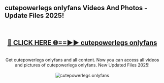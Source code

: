 <h2>cutepowerlegs onlyfans Videos And Photos - Update Files 2025!</h2>
<br>
<div align="center">
<h2><a href="https://linkcuts.com/hfmhzwbr" rel="nofollow">🔴 CLICK HERE 🌐==►► cutepowerlegs onlyfans</a></h2>
<br>
Get cutepowerlegs onlyfans and all content. Now you can access all videos and pictures of cutepowerlegs onlyfans. New Updated Files 2025!
<br>
<br>
<a href="https://linkcuts.com/hfmhzwbr" rel="nofollow" data-target="animated-image.originalLink"><img src="https://i.ibb.co.com/WyWwxjT/player-gif2.gif" alt="cutepowerlegs onlyfans" style="max-width: 100%; display: inline-block;" data-target="animated-image.originalImage"></a>
</div>
<br>